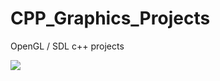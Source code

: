 # CPP_Graphics_Projects
OpenGL / SDL c++ projects

![](http://www.reactiongifs.us/wp-content/uploads/2013/10/nuh_uh_conan_obrien.gif)
